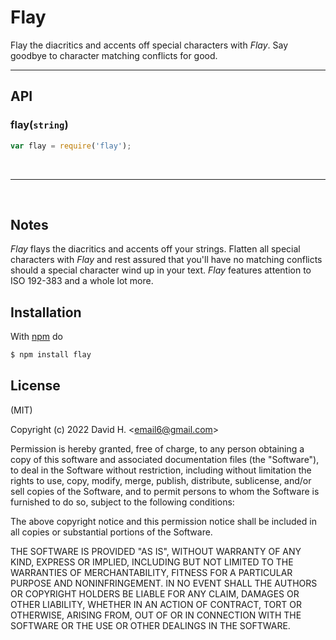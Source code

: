 # Flay
Flay the diacritics and accents off special characters with _Flay_. Say goodbye to character matching conflicts for good.



_________________________
## API
### flay(`string`)
```js
var flay = require('flay');
```
&nbsp;
_________________________

&nbsp;
## Notes
_Flay_ flays the diacritics and accents off your strings. Flatten all special characters with _Flay_ and rest assured that you'll have no matching conflicts should a special character wind up in your text. _Flay_ features attention to ISO 192-383 and a whole lot more.

## Installation
With [npm](http://npmjs.org) do
```bash
$ npm install flay
```

## License
(MIT)

Copyright (c) 2022 David H. &lt;email6@gmail.com&gt;

Permission is hereby granted, free of charge, to any person obtaining a copy of this software and associated documentation files (the "Software"), to deal in the Software without restriction, including without limitation the rights to use, copy, modify, merge, publish, distribute, sublicense, and/or sell copies of the Software, and to permit persons to whom the Software is furnished to do so, subject to the following conditions:

The above copyright notice and this permission notice shall be included in all copies or substantial portions of the Software.

THE SOFTWARE IS PROVIDED "AS IS", WITHOUT WARRANTY OF ANY KIND, EXPRESS OR IMPLIED, INCLUDING BUT NOT LIMITED TO THE WARRANTIES OF MERCHANTABILITY, FITNESS FOR A PARTICULAR PURPOSE AND NONINFRINGEMENT. IN NO EVENT SHALL THE AUTHORS OR COPYRIGHT HOLDERS BE LIABLE FOR ANY CLAIM, DAMAGES OR OTHER LIABILITY, WHETHER IN AN ACTION OF CONTRACT, TORT OR OTHERWISE, ARISING FROM, OUT OF OR IN CONNECTION WITH THE SOFTWARE OR THE USE OR OTHER DEALINGS IN THE SOFTWARE.
